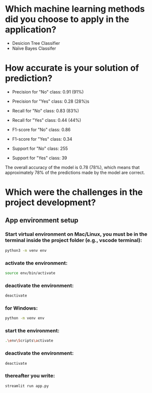 # Which machine learning methods did you choose to apply in the application?
- Desicion Tree Classifier
- Naïve Bayes Classifer 

# How accurate is your solution of prediction?
- Precision for "No" class: 0.91 (91%)
- Precision for "Yes" class: 0.28 (28%)s

- Recall for "No" class: 0.83 (83%)
- Recall for "Yes" class: 0.44 (44%)

- F1-score for "No" class: 0.86
- F1-score for "Yes" class: 0.34

- Support for "No" class: 255
- Support for "Yes" class: 39

The overall accuracy of the model is 0.78 (78%), which means that approximately 78% of the predictions made by the model are correct.


# Which were the challenges in the project development?
 
 
 
 ## App environment setup

### Start virtual environment on Mac/Linux, you must be in the terminal inside the project folder (e.g., vscode terminal):

```bash
python3 -m venv env
```

### activate the environment:

```bash
source env/bin/activate
```

### deactivate the environment:

```bash
deactivate
```

### for Windows:

```bash
python -m venv env
```

### start the environment:

```bash
.\env\Scripts\activate
```

### deactivate the environment:

```bash
deactivate
```

### thereafter you write:

```bash
streamlit run app.py
```


